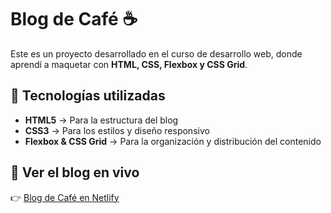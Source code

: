 # Blog de Café ☕  

Este es un proyecto desarrollado en el curso de desarrollo web, donde aprendí a maquetar con **HTML, CSS, Flexbox y CSS Grid**.  

## 🌟 Tecnologías utilizadas  
- **HTML5** → Para la estructura del blog  
- **CSS3** → Para los estilos y diseño responsivo  
- **Flexbox & CSS Grid** → Para la organización y distribución del contenido  

## 🔗 Ver el blog en vivo  
👉 [Blog de Café en Netlify](http://blog-de-cafe-fr.netlify.app/)  
